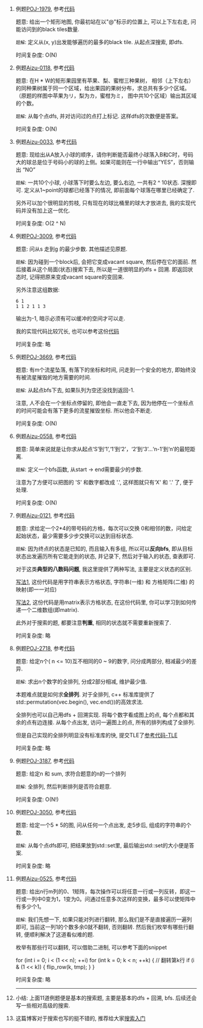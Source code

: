 1. 例题[POJ-1979](https://vjudge.net/problem/POJ-1979), 参考[代码](./POJ-1979.cc)
  
   题意: 给出一个矩形地图, 你最初站在以"@"标示的位置上, 可以上下左右走, 问能访问到的black tiles数量.
   
   `题解`: 定义从(x, y)出发能够遍历的最多的black tile. 从起点深搜索, 即dfs. 
   
   时间复杂度: O(N)

2. 例题[Aizu-0118](https://vjudge.net/problem/Aizu-0118), 参考[代码](./AOJ-0118.cc)
   
   题意: 在H * W的矩形果园里有苹果、梨、蜜柑三种果树， 相邻（上下左右）的同种果树属于同一个区域，给出果园的果树分布，求总共有多少个区域。 （原题的样图中苹果为リ，梨为カ，蜜柑为ミ， 图中共10个区域）输出其区域的个数。
   
   `题解`: 从每个点dfs, 并对访问过的点打上标记. 这样dfs的次数便是答案。
   
   时间复杂度: O(N)
   
3. 例题[Aizu-0033](https://vjudge.net/problem/Aizu-0033), 参考[代码](./AOJ-0033.cc)

   题意: 现给出从A放入小球的顺序，请你判断能否最终小球落入B和C时，号码大的球总是位于号码小的球的上侧。如果可能则在一行中输出”YES”，否则输出 “NO”

   `题解`: 一共10个小球, 小球落下时要么左边, 要么右边, 一共有2 ^ 10状态. 深搜即可. 定义从1~point的球都已经落下的情况, 即前面每个球落在哪里已经确定了.

   另外可以加个很明显的剪枝, 只有现在的球比桶里的球大才放进去, 我的实现代码并没有加上这一优化.

   时间复杂度: O(2 ^ N)

4. 例题[POJ-3009](https://vjudge.net/problem/POJ-3009), 参考[代码](./POJ-3009.cc)

   题意: 问从s 走到g 的最少步数. 其他描述见原题.

   `题解`: 因为碰到一个block后, 会把它变成vacant square, 然后停在它的面前. 然后接着从这个局面(状态)搜索下去, 所以是一道很明显的dfs + 回溯. 即返回状态时, 记得把原来变成vacant square的变回来.

   另外注意这组数据: 

   ```
   6 1
   1 1 2 1 1 3
   ```

   输出为-1, 暗示必须有可以缓冲的空间才可以走.

   我的实现代码比较冗长, 也可以参考这份[代码](./POJ-3009-2.cc)

   时间复杂度: 略

5. 例题[POJ-3669](https://vjudge.net/problem/POJ-3669), 参考[代码](./POJ-3669.cc)

   题意: 有m个流星坠落, 有落下的坐标和时间, 问走到一个安全的地方, 即始终没有被流星摧毁的地方需要的时间.

   `题解`: 从起点bfs下去, 如果队列为空还没找到返回-1.

   注意, 人不会在一个坐标点停留的, 即他会一直走下去, 因为他停在一个坐标点的时间可能会有落下更多的流星摧毁坐标. 所以他会不断走.

   时间复杂度: O(N)
   
6. 例题[Aizu-0558](https://vjudge.net/problem/Aizu-0558#author=underchange), 参考[代码](./Aizu-0558.cc)

   题意: 简单来说就是让你求从起点‘S’到‘1’,‘1’到‘2’，‘2’到‘3’…‘n-1’到‘n’的最短距离.

   `题解`: 定义一个bfs函数, 从start -> end需要最少的步数. 

   注意为了方便可以把图的 'S' 和数字都改成 '.', 这样图就只有‘X' 和 '.' 了, 便于处理.

   时间复杂度: O(N)

7. 例题[Aizu-0121](https://vjudge.net/problem/Aizu-0121), 参考[代码](./Aizu-0121.cc)

   题意: 求给定一个2*4的带号码的方格，每次可以交换 0和相邻的数，问给定起始状态，最少需要多少步交换可以达到目标状态.

   `题解`: 因为终点的状态是已知的, 而且输入有多组, 所以可以**反向bfs**, 即从目标状态出发遍历所有它能走到的状态, 并记录下, 然后对于输入的状态, 查表即可.

   对于这类**典型的八数码问题**, 我这里提供了两种写法, 主要是定义状态的区别.

   [写法1](./Aizu-0121.cc), 这份代码是用字符串表示方格状态, 字符串(一维) 和 方格矩阵(二维) 的映射(即一一对应)
   
   [写法2](./Aizu-0121-solution2.cc), 这份代码是用matrix表示方格状态, 在这份代码里, 你可以学习到如何传递一个二维数组(即matrix).
   
   此外对于搜索的题, 都要注意**判重**, 相同的状态就不需要重新搜索了.
   
   时间复杂度: 略
   
8. 例题[POJ-2718](https://vjudge.net/problem/POJ-2718), 参考[代码](./POJ-2718.cc)

   题意: 给定n个( n <= 10)互不相同的0 ~ 9的数字, 问分成两部分, 相减最少的差异.

   `题解`: 求出n个数字的全排列, 分成2部分相减, 维护最少值.

   本题难点就是如何求**全排列**. 对于全排列, c++ 标准库提供了std::permutation(vec.begin(), vec.end())的高效求法.

   全排列也可以自己用dfs + 回溯实现. 将每个数字看成图上的点, 每个点都和其余的点有边连接. 从每个点出发, 访问一遍图上的点, 所有的排列构成了全排列.

   但是自己实现的全排列明显没有标准库的快, 提交TLE了[参考代码-TLE](./POJ-2718-tle.cc)
   
   时间复杂度: 略
   
9. 例题[POJ-3187](https://vjudge.net/problem/POJ-3187), 参考[代码](./POJ-3187.cc)

   题意: 给定n 和 sum, 求符合题意的n的一个排列

   `题解`: 全排列, 然后判断排列是否符合题意.

   时间复杂度: O(N!)

10. 例题[POJ-3050](https://vjudge.net/problem/POJ-3050), 参考[代码](./POJ-3050.cc)

    题意: 给定一个5 * 5的图, 问从任何一个点出发, 走5步后, 组成的字符串的个数.

    `题解`: 从每个点dfs即可, 把结果放到std::set里, 最后输出std::set的大小便是答案.

    时间复杂度: 略

11. 例题[Aizu-0525](https://vjudge.net/problem/Aizu-0525), 参考[代码](./Aizu-0525.cc)

    题意: 给出n行m列的0、1矩阵，每次操作可以将任意一行或一列反转，即这一行或一列中0变为1，1变为0。问通过任意多次这样的变换，最多可以使矩阵中有多少个1。

    `题解`: 我们先想一下, 如果只能对列进行翻转, 那么我们是不是直接遍历一遍列即可, 当前这一列1的个数多余0就不翻转, 否则翻转. 然后我们枚举有哪些行翻转, 便顺利解决了这道看似难的题.

    枚举有那些行可以翻转, 可以借助二进制, 可以参考下面的snippet

    for (int i = 0; i < (1 << n); ++i) 
          for (int k = 0; k < n; ++k) {
            // 翻转第k行
            if (i & (1 << k)) {
              flip_row(k, tmp);
            }
          }

    时间复杂度: 略

12. ---

    小结: 上面11道例题便是基本的搜索题, 主要是基本的dfs + 回溯, bfs. 后续还会写一些相对高级的搜索.

13. 这篇博客对于搜索也写的挺不错的, 推荐给大家[搜索入门](https://blog.csdn.net/WhereIsHeroFrom/article/details/78921973)
